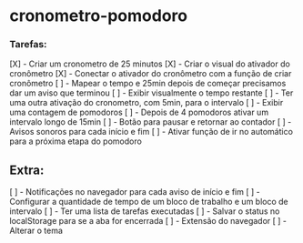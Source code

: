 # cronometro-pomodoro

### Tarefas:

[X] - Criar um cronometro de 25 minutos
[X] - Criar o visual do ativador do cronômetro
[X] - Conectar o ativador do cronômetro com a função de criar cronômetro
[ ] - Mapear o tempo e 25min depois de começar precisamos dar um aviso que terminou
[ ] - Exibir visualmente o tempo restante
[ ] - Ter uma outra ativação do cronometro, com 5min, para o intervalo
[ ] - Exibir uma contagem de pomodoros
[ ] - Depois de 4 pomodoros ativar um intervalo longo de 15min
[ ] - Botão para pausar e retornar ao contador
[ ] - Avisos sonoros para cada início e fim
[ ] - Ativar função de ir no automático para a próxima etapa do pomodoro
## Extra:
[ ] - Notificações no navegador para cada aviso de início e fim
[ ] - Configurar a quantidade de tempo de um bloco de trabalho e um bloco de intervalo
[ ] - Ter uma lista de tarefas executadas
[ ] - Salvar o status no localStorage para se a aba for encerrada
[ ] - Extensão do navegador
[ ] - Alterar o tema
